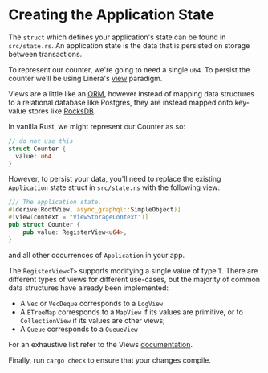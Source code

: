# Creating the Application State

The `struct` which defines your application's state can be found in
`src/state.rs`. An application state is the data that is persisted on storage
between transactions.

To represent our counter, we're going to need a single `u64`. To persist the
counter we'll be using Linera's [view](../advanced_topics/views.md) paradigm.

Views are a little like an
[ORM](https://en.wikipedia.org/wiki/Object%E2%80%93relational_mapping), however
instead of mapping data structures to a relational database like Postgres, they
are instead mapped onto key-value stores like [RocksDB](https://rocksdb.org/).

In vanilla Rust, we might represent our Counter as so:

```rust
// do not use this
struct Counter {
  value: u64
}
```

However, to persist your data, you'll need to replace the existing `Application`
state struct in `src/state.rs` with the following view:

```rust
/// The application state.
#[derive(RootView, async_graphql::SimpleObject)]
#[view(context = "ViewStorageContext")]
pub struct Counter {
    pub value: RegisterView<u64>,
}
```

and all other occurrences of `Application` in your app.

The `RegisterView<T>` supports modifying a single value of type `T`. There are
different types of views for different use-cases, but the majority of common
data structures have already been implemented:

- A `Vec` or `VecDeque` corresponds to a `LogView`
- A `BTreeMap` corresponds to a `MapView` if its values are primitive, or to
  `CollectionView` if its values are other views;
- A `Queue` corresponds to a `QueueView`

For an exhaustive list refer to the Views
[documentation](en_US/developers/advanced_topics/views.md).

Finally, run `cargo check` to ensure that your changes compile.

